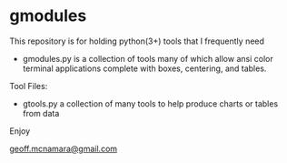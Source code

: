 # gmodules

This repository is for holding python(3+) tools that I frequently need

- gmodules.py is a collection of tools many of which allow ansi color terminal applications complete with boxes, centering, and tables.

Tool Files:

* gtools.py a collection of many tools to help produce charts or tables from data


Enjoy

geoff.mcnamara@gmail.com
